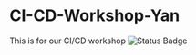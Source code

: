 # CI-CD-Workshop-Yan
This is for our CI/CD workshop
![Status Badge](https://github.com/YanDickson/CI-CD-Workshop-Yan/actions/workflows/sample.yml/badge.svg?branch=main)
